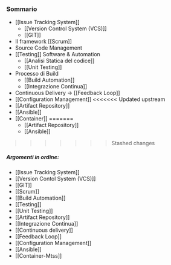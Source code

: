 ### Sommario
- [[Issue Tracking System]]
	- [[Version Control System (VCS)]]
	- [[GIT]]
- Il framework [[Scrum]]
- Source Code Management
- [[Testing]] Software & Automation
	- [[Analisi Statica del codice]]
	- [[Unit Testing]]
- Processo di Build
	- [[Build Automation]]
	- [[Integrazione Continua]]
- Continuous Delivery -> [[Feedback Loop]]
- [[Configuration Management]]
<<<<<<< Updated upstream
- [[Artifact Repository]]
- [[Ansible]]
- [[Container]]
=======
	- [[Artifact Repository]]
	- [[Ansible]]
>>>>>>> Stashed changes

##### Argomenti in ordine:
- [[Issue Tracking System]]
- [[Version Contol System (VCS)]]
- [[GIT]]
- [[Scrum]]
- [[Build Automation]]
- [[Testing]]
- [[Unit Testing]]
- [[Artifact Repository]]
- [[Integrazione Continua]]
- [[Continuous delivery]]
- [[Feedback Loop]]
- [[Configuration Management]]
- [[Ansible]]
- [[Container-Mtss]]
